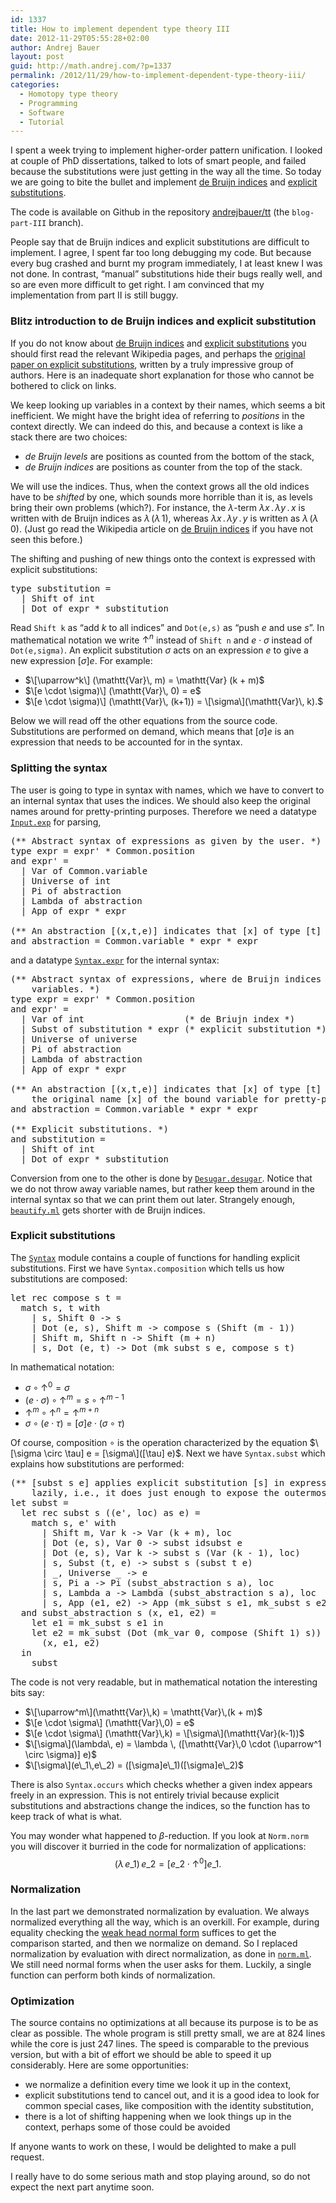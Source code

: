 ```yaml
---
id: 1337
title: How to implement dependent type theory III
date: 2012-11-29T05:55:28+02:00
author: Andrej Bauer
layout: post
guid: http://math.andrej.com/?p=1337
permalink: /2012/11/29/how-to-implement-dependent-type-theory-iii/
categories:
  - Homotopy type theory
  - Programming
  - Software
  - Tutorial
---
```

I spent a week trying to implement higher-order pattern unification. I looked at couple of PhD dissertations, talked to lots of smart people, and failed because the substitutions were just getting in the way all the time. So today we are going to bite the bullet and implement [de Bruijn indices](http://en.wikipedia.org/wiki/De_Bruijn_index) and [explicit substitutions](http://en.wikipedia.org/wiki/Explicit_substitution).

The code is available on Github in the repository [andrejbauer/tt](https://github.com/andrejbauer/tt/tree/blog-part-III) (the `blog-part-III` branch).

<!--more-->

People say that de Bruijn indices and explicit substitutions are difficult to implement. I agree, I spent far too long debugging my code. But because every bug crashed and burnt my program immediately, I at least knew I was not done. In contrast, &#8220;manual&#8221; substitutions hide their bugs really well, and so are even more difficult to get right. I am convinced that my implementation from part II is still buggy.

### Blitz introduction to de Bruijn indices and explicit substitution

If you do not know about [de Bruijn indices](http://en.wikipedia.org/wiki/De_Bruijn_index) and [explicit substitutions](http://en.wikipedia.org/wiki/Explicit_substitution) you should first read the relevant Wikipedia pages, and perhaps the [original paper on explicit substitutions](http://www.hpl.hp.com/techreports/Compaq-DEC/SRC-RR-54.pdf), written by a truly impressive group of authors. Here is an inadequate short explanation for those who cannot be bothered to click on links.

We keep looking up variables in a context by their names, which seems a bit inefficient. We might have the bright idea of referring to _positions_ in the context directly. We can indeed do this, and because a context is like a stack there are two choices:

  * _de Bruijn levels_ are positions as counted from the bottom of the stack,
  * _de Bruijn indices_ are positions as counter from the top of the stack.

We will use the indices. Thus, when the context grows all the old indices have to be _shifted_ by one, which sounds more horrible than it is, as levels bring their own problems (which?). For instance, the $\lambda$-term $\lambda x \,.\, \lambda y \,.\, x$ is written with de Bruijn indices as $\lambda \, (\lambda \, 1)$, whereas $\lambda x \,.\, \lambda y \,.\, y$ is written as $\lambda \, (\lambda \, 0)$. (Just go read the Wikipedia article on [de Bruijn indices](http://en.wikipedia.org/wiki/De_Bruijn_index) if you have not seen this before.)

The shifting and pushing of new things onto the context is expressed with explicit substitutions:

<pre class="brush: plain; title: ; notranslate" title="">type substitution =
  | Shift of int
  | Dot of expr * substitution
</pre>

Read `Shift k` as &#8220;add $k$ to all indices&#8221; and `Dot(e,s)` as &#8220;push $e$ and use $s$&#8221;. In mathematical notation we write $\uparrow^n$ instead of `Shift n` and $e \cdot \sigma$ instead of `Dot(e,sigma)`. An explicit substitution $\sigma$ acts on an expression $e$ to give a new expression $[\sigma] e$. For example:

  * $\[\uparrow^k\] (\mathtt{Var}\, m) = \mathtt{Var} (k + m)$
  * $\[e \cdot \sigma)\] (\mathtt{Var}\, 0) = e$
  * $\[e \cdot \sigma)\] (\mathtt{Var}\, (k+1)) = \[\sigma\](\mathtt{Var}\, k).$

Below we will read off the other equations from the source code. Substitutions are performed on demand, which means that $[\sigma] e$ is an expression that needs to be accounted for in the syntax.

### Splitting the syntax

The user is going to type in syntax with names, which we have to convert to an internal syntax that uses the indices. We should also keep the original names around for pretty-printing purposes. Therefore we need a datatype [`Input.exp`](https://github.com/andrejbauer/tt/blob/blog-part-III/input.ml) for parsing,

<pre class="brush: plain; title: ; notranslate" title="">(** Abstract syntax of expressions as given by the user. *)
type expr = expr' * Common.position
and expr' =
  | Var of Common.variable
  | Universe of int
  | Pi of abstraction
  | Lambda of abstraction
  | App of expr * expr

(** An abstraction [(x,t,e)] indicates that [x] of type [t] is bound in [e]. *)
and abstraction = Common.variable * expr * expr
</pre>

and a datatype [`Syntax.expr`](https://github.com/andrejbauer/tt/blob/blog-part-III/syntax.ml) for the internal syntax:

<pre class="brush: plain; title: ; notranslate" title="">(** Abstract syntax of expressions, where de Bruijn indices are used to represent
    variables. *)
type expr = expr' * Common.position
and expr' =
  | Var of int                   (* de Briujn index *)
  | Subst of substitution * expr (* explicit substitution *)
  | Universe of universe
  | Pi of abstraction
  | Lambda of abstraction
  | App of expr * expr

(** An abstraction [(x,t,e)] indicates that [x] of type [t] is bound in [e]. We also keep around
    the original name [x] of the bound variable for pretty-printing purposes. *)
and abstraction = Common.variable * expr * expr

(** Explicit substitutions. *)
and substitution =
  | Shift of int
  | Dot of expr * substitution
</pre>

Conversion from one to the other is done by [`Desugar.desugar`](https://github.com/andrejbauer/tt/blob/blog-part-III/desugar.ml). Notice that we do not throw away variable names, but rather keep them around in the internal syntax so that we can print them out later. Strangely enough, [`beautify.ml`](https://github.com/andrejbauer/tt/blob/blog-part-III/beautify.ml) gets shorter with de Bruijn indices.

### Explicit substitutions

The [`Syntax`](https://github.com/andrejbauer/tt/blob/blog-part-III/syntax.ml) module contains a couple of functions for handling explicit substitutions. First we have `Syntax.composition` which tells us how substitutions are composed:

<pre class="brush: plain; title: ; notranslate" title="">let rec compose s t =
  match s, t with
    | s, Shift 0 -&gt; s
    | Dot (e, s), Shift m -&gt; compose s (Shift (m - 1))
    | Shift m, Shift n -&gt; Shift (m + n)
    | s, Dot (e, t) -&gt; Dot (mk_subst s e, compose s t)
</pre>

In mathematical notation:

  * $\sigma \circ \uparrow^0 = \sigma$
  * $(e \cdot \sigma) \circ \uparrow^{m} = s \circ \uparrow^{m-1}$
  * $\uparrow^{m} \circ \uparrow^{n} = \uparrow^{m + n}$
  * $\sigma \circ (e \cdot \tau) = [\sigma] e \cdot (\sigma \circ \tau)$

Of course, composition $\circ$ is the operation characterized by the equation $\[\sigma \circ \tau] e = [\sigma\]([\tau] e)$. Next we have `Syntax.subst` which explains how substitutions are performed:

<pre class="brush: plain; title: ; notranslate" title="">(** [subst s e] applies explicit substitution [s] in expression [e]. It does so
    lazily, i.e., it does just enough to expose the outermost constructor of [e]. *)
let subst =
  let rec subst s ((e', loc) as e) =
    match s, e' with
      | Shift m, Var k -&gt; Var (k + m), loc
      | Dot (e, s), Var 0 -&gt; subst idsubst e
      | Dot (e, s), Var k -&gt; subst s (Var (k - 1), loc)
      | s, Subst (t, e) -&gt; subst s (subst t e)
      | _, Universe _ -&gt; e
      | s, Pi a -&gt; Pi (subst_abstraction s a), loc
      | s, Lambda a -&gt; Lambda (subst_abstraction s a), loc
      | s, App (e1, e2) -&gt; App (mk_subst s e1, mk_subst s e2), loc
  and subst_abstraction s (x, e1, e2) =
    let e1 = mk_subst s e1 in
    let e2 = mk_subst (Dot (mk_var 0, compose (Shift 1) s)) e2 in
      (x, e1, e2)
  in
    subst
</pre>

The code is not very readable, but in mathematical notation the interesting bits say:

  * $\[\uparrow^m\](\mathtt{Var}\,k) = \mathtt{Var}\,(k + m)$
  * $\[e \cdot \sigma\] (\mathtt{Var}\,0) = e$
  * $\[e \cdot \sigma\] (\mathtt{Var}\,k) = \[\sigma\](\mathtt{Var}(k-1))$
  * $\[\sigma\](\lambda\, e) = \lambda \, ([\mathtt{Var}\,0 \cdot (\uparrow^1 \circ \sigma)] e)$
  * $\[\sigma\](e\_1\,e\_2) = ([\sigma]e\_1)([\sigma]e\_2)$

There is also `Syntax.occurs` which checks whether a given index appears freely in an expression. This is not entirely trivial because explicit substitutions and abstractions change the indices, so the function has to keep track of what is what.

You may wonder what happened to $\beta$-reduction. If you look at `Norm.norm` you will discover it burried in the code for normalization of applications:  
$$(\lambda \, e\_1)\, e\_2 = [e\_2 \cdot \uparrow^0] e\_1.$$

### Normalization

In the last part we demonstrated normalization by evaluation. We always normalized everything all the way, which is an overkill. For example, during equality checking the [weak head normal form](http://encyclopedia2.thefreedictionary.com/Weak+Head+Normal+Form) suffices to get the comparison started, and then we normalize on demand. So I replaced normalization by evaluation with direct normalization, as done in [`norm.ml`](https://github.com/andrejbauer/tt/blob/blog-part-III/norm.ml). We still need normal forms when the user asks for them. Luckily, a single function can perform both kinds of normalization.

### Optimization

The source contains no optimizations at all because its purpose is to be as clear as possible. The whole program is still pretty small, we are at 824 lines while the core is just 247 lines. The speed is comparable to the previous version, but with a bit of effort we should be able to speed it up considerably. Here are some opportunities:

  * we normalize a definition every time we look it up in the context,
  * explicit substitutions tend to cancel out, and it is a good idea to look for common special cases, like composition with the identity substitution,
  * there is a lot of shifting happening when we look things up in the context, perhaps some of those could be avoided

If anyone wants to work on these, I would be delighted to make a pull request.

I really have to do some serious math and stop playing around, so do not expect the next part anytime soon.